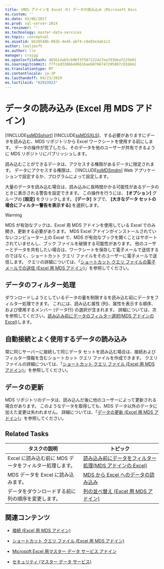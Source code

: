 ```yaml
---
title: (MDS アドインを Excel の) データの読み込み |Microsoft Docs
ms.custom: ''
ms.date: 03/06/2017
ms.prod: sql-server-2014
ms.reviewer: ''
ms.technology: master-data-services
ms.topic: conceptual
ms.assetid: b628548b-982b-4e45-abf4-c8e83e3ab1c2
author: leolimsft
ms.author: lle
manager: craigg
ms.openlocfilehash: 465b14ab5cb96f3f587222427ea793bbaf225b01
ms.sourcegitcommit: f7fced330b64d6616aeb8766747295807c92dd41
ms.translationtype: MT
ms.contentlocale: ja-JP
ms.lasthandoff: 04/23/2019
ms.locfileid: "62923922"
---
```

# <a name="loading-data-mds-add-in-for-excel"></a>データの読み込み (Excel 用 MDS アドイン)
  [!INCLUDE[ssMDSshort](../../includes/ssmdsshort-md.md)] [!INCLUDE[ssMDSXLS](../../includes/ssmdsxls-md.md)]、する必要がありますにデータを読み込む、MDS リポジトリから Excel ワークシートを使用する前にします。 データの操作が完了したら、そのデータを他のユーザーが共有できるように MDS リポジトリにパブリッシュします。  
  
 読み込むことができるデータは、アクセスする権限があるデータに限定されます。 データにアクセスする権限は、 [!INCLUDE[ssMDSmdm](../../includes/ssmdsmdm-md.md)] Web アプリケーションで設定するか、プログラムによって設定します。  
  
 大量のデータを読み込む場合は、読み込みに長時間かかる可能性があるデータのときに表示される警告を設定できます。 この操作を行うには、 **[オプション]** グループの **[設定]** をクリックします。 **[データ]** タブで、 **[大きなデータ セットの場合にフィルター警告を表示する]** を選択します。  
  
> [!WARNING]  
>  MDS が有効なブックは、Excel 用 MDS アドインを使用している Excel でのみ開き、更新する必要があります。 MDS Excel アドインがインストールされていないコンピューター上の Excel で、MDS が有効なブックを開くことはサポートされていませんし、ブック ファイルを破損する可能性があります。 他のユーザーとデータを共有したい場合は、ワークシートを保存して電子メールで送信するのではなく、ショートカット クエリ ファイルをそのユーザーに電子メールで送信します。 クエリの詳細については、「[ショートカット クエリ ファイルの電子メールでの送信 (Excel 用 MDS アドイン)](email-a-shortcut-query-file-mds-add-in-for-excel.md)」を参照してください。  
  
## <a name="filtering-data"></a>データのフィルター処理  
 ダウンロードしようとしているデータの量を制限するを読み込む前にデータをフィルター処理できます。 これには、読み込む属性 (列)、属性を表示する順序、および使用するメンバー (データ行) の選択が含まれます。 詳細については、次を参照してください。[読み込み前にデータのフィルター選択&#40;MDS アドインの Excel&#41;](filter-data-before-exporting-mds-add-in-for-excel.md)します。  
  
## <a name="connect-automatically-and-load-frequently-used-data"></a>自動接続とよく使用するデータの読み込み  
 常に同じサーバーに接続して同じデータ セットを読み込む場合は、接続およびフィルター情報を含むショートカット クエリ ファイルを作成できます。 クエリ ファイルの詳細については、「[ショートカット クエリ ファイル (Excel 用 MDS アドイン)](shortcut-query-files-mds-add-in-for-excel.md)」を参照してください。  
  
## <a name="refreshing-data"></a>データの更新  
 MDS リポジトリのデータは、読み込んだ後に他のユーザーによって更新される場合があります。 このようなデータを取得しても、MDS データ以外のデータに加えた変更は失われません。 詳細については、「[データの更新 (Excel 用 MDS アドイン)](refreshing-data-mds-add-in-for-excel.md)」を参照してください。  
  
## <a name="related-tasks"></a>Related Tasks  
  
|タスクの説明|トピック|  
|----------------------|-----------|  
|Excel に読み込む前に MDS データをフィルター処理します。|[読み込み前にデータをフィルター処理&#40;MDS アドインの Excel&#41;](filter-data-before-exporting-mds-add-in-for-excel.md)|  
|MDS データを Excel に読み込みます。|[MDS から Excel へのデータの読み込み](export-data-to-excel-from-master-data-services.md)|  
|データをダウンロードする前に列の順序を変更します。|[列の並べ替え (Excel 用 MDS アドイン)](reorder-columns-mds-add-in-for-excel.md)|  
  
## <a name="related-content"></a>関連コンテンツ  
  
-   [接続 (Excel 用 MDS アドイン)](connections-mds-add-in-for-excel.md)  
  
-   [ショートカット クエリ ファイル &#40;Excel 用 MDS アドイン&#41;](shortcut-query-files-mds-add-in-for-excel.md)  
  
-   [Microsoft Excel 用マスター データ サービス アドイン](master-data-services-add-in-for-microsoft-excel.md)  
  
-   [セキュリティ (マスター データ サービス)](../security-master-data-services.md)  
  
  
